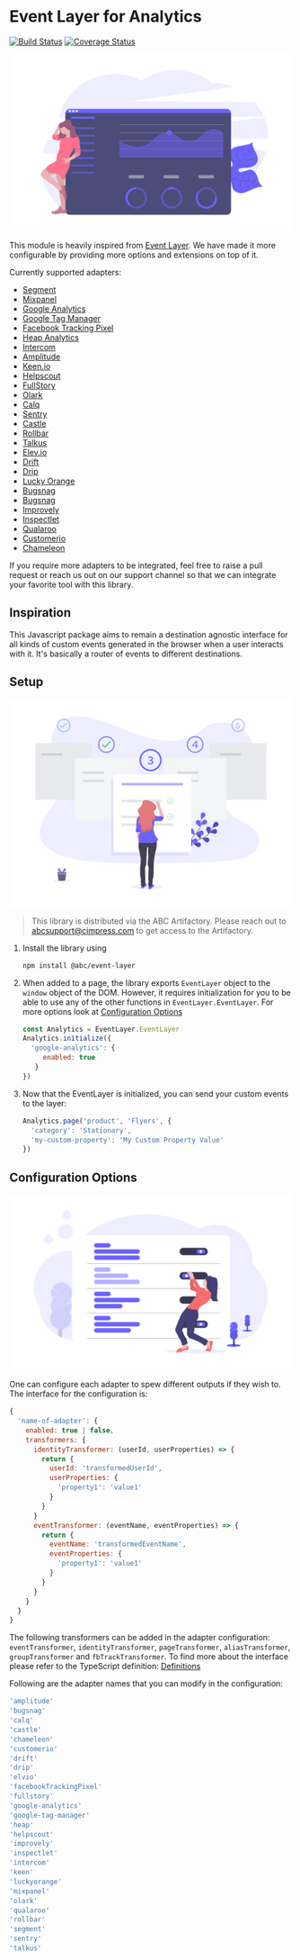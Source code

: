 # Event Layer for Analytics

[![Build Status](https://travis-ci.org/sumitsarkar/event-layer.svg?branch=master)](https://travis-ci.org/sumitsarkar/event-layer)
[![Coverage Status](https://coveralls.io/repos/github/sumitsarkar/event-layer/badge.svg?branch=master)](https://coveralls.io/github/sumitsarkar/event-layer?branch=master)

![Setup Instructions](docs/analytics.png)

This module is heavily inspired from [Event Layer](https://github.com/kidGodzilla/event-layer). We have made it more configurable by providing more options and extensions on top of it.

Currently supported adapters:

* [Segment](https://segment.com/)
* [Mixpanel](https://mixpanel.com/)
* [Google Analytics](https://analytics.google.com/analytics/web/)
* [Google Tag Manager](https://tagmanager.google.com/)
* [Facebook Tracking Pixel](https://developers.facebook.com/docs/facebook-pixel/)
* [Heap Analytics](https://heapanalytics.com/)
* [Intercom](https://www.intercom.com/)
* [Amplitude](https://amplitude.com/)
* [Keen.io](https://keen.io/)
* [Helpscout](https://www.helpscout.net/)
* [FullStory](https://www.fullstory.com/)
* [Olark](https://www.olark.com/)
* [Calq](https://calq.io/)
* [Sentry](https://sentry.io/)
* [Castle](https://castle.io/)
* [Rollbar](https://rollbar.com/)
* [Talkus](https://talkus.io/)
* [Elev.io](https://elev.io/)
* [Drift](https://www.drift.com/)
* [Drip](https://www.drip.com/)
* [Lucky Orange](https://www.luckyorange.com)
* [Bugsnag](https://www.bugsnag.com/)
* [Bugsnag](https://www.bugsnag.com/)
* [Improvely](https://www.improvely.com/)
* [Inspectlet](https://www.inspectlet.com)
* [Qualaroo](https://qualaroo.com/)
* [Customerio](https://customer.io/)
* [Chameleon](https://www.trychameleon.com/)

If you require more adapters to be integrated, feel free to raise a pull request or reach us out on our support channel so that we can integrate your favorite tool with this library.

## Inspiration

This Javascript package aims to remain a destination agnostic interface for all kinds of custom events generated in the browser when a user interacts with it. It's basically a router of events to different destinations. 

## Setup

![Setup Instructions](docs/setup.png)

> This library is distributed via the ABC Artifactory. Please reach out to [abcsupport@cimpress.com](mailto:abcsupport@cimpress.com) to get access to the Artifactory.

1. Install the library using 
    ```sh
    npm install @abc/event-layer
    ```
2. When added to a page, the library exports `EventLayer` object to the `window` object of the DOM. However, it requires initialization for you to be able to use any of the other functions in `EventLayer.EventLayer`. For more options look at [Configuration Options](#configuration-options)
    ```javascript
    const Analytics = EventLayer.EventLayer
    Analytics.initialize({
      'google-analytics': {
         enabled: true
       }
    })
    ```
3. Now that the EventLayer is initialized, you can send your custom events to the layer:
    ```javascript
    Analytics.page('product', 'Flyers', {
      'category': 'Stationary',
      'my-custom-property': 'My Custom Property Value'
    })
    ```


## Configuration Options

![Configuration](docs/settings.png)

One can configure each adapter to spew different outputs if they wish to. The interface for the configuration is:
```javascript
{
  'name-of-adapter': {
    enabled: true | false,
    transformers: {
      identityTransformer: (userId, userProperties) => {
        return {
          userId: 'transformedUserId',
          userProperties: {
            'property1': 'value1'
          }
        }
      }
      eventTransformer: (eventName, eventProperties) => {
        return {
          eventName: 'transformedEventName',
          eventProperties: {
            'property1': 'value1'
          }
        }
      }
    }
  }
}
```

The following transformers can be added in the adapter configuration: `eventTransformer`, `identityTransformer`, `pageTransformer`, `aliasTransformer`, `groupTransformer` and `fbTrackTransformer`. To find more about the interface please refer to the TypeScript definition: [Definitions](lib/index.d.ts)

Following are the adapter names that you can modify in the configuration:

```javascript
'amplitude'
'bugsnag'
'calq'
'castle'
'chameleon'
'customerio'
'drift'
'drip'
'elvio'
'facebookTrackingPixel'
'fullstory'
'google-analytics'
'google-tag-manager'
'heap'
'helpscout'
'improvely'
'inspectlet'
'intercom'
'keen'
'luckyorange'
'mixpanel'
'olark'
'qualaroo'
'rollbar'
'segment'
'sentry'
'talkus'
```